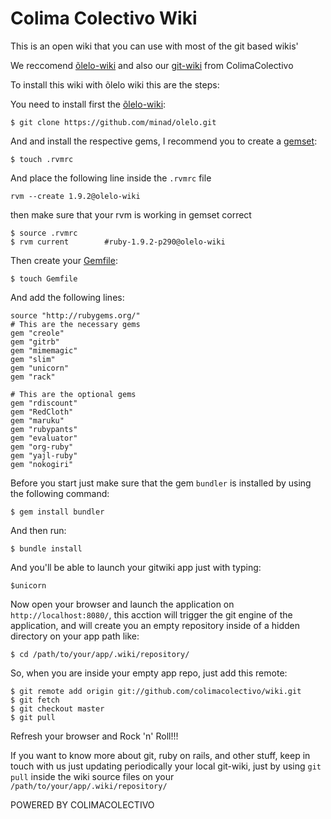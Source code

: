 Colima Colectivo Wiki
=====================

This is an open wiki that you can use with most of the git based wikis'

We reccomend [õlelo-wiki](https://github.com/minad/olelo) and also our [git-wiki](https://github.com/colimacolectivo/git-wiki) from ColimaColectivo 

To install this wiki with õlelo wiki this are the steps: 

You need to install first the [õlelo-wiki](https://github.com/minad/olelo):

    $ git clone https://github.com/minad/olelo.git

And and install the respective gems, I recommend you to create a [gemset](http://beginrescueend.com/gemsets/basics/):

    $ touch .rvmrc

And place the following line inside the `.rvmrc` file

    rvm --create 1.9.2@olelo-wiki

then make sure that your rvm is working in gemset correct

    $ source .rvmrc
    $ rvm current        #ruby-1.9.2-p290@olelo-wiki

Then create your [Gemfile](http://gembundler.com/gemfile.html):

    $ touch Gemfile

And add the following lines:

    source "http://rubygems.org/"
    # This are the necessary gems
    gem "creole"
    gem "gitrb"
    gem "mimemagic"
    gem "slim"
    gem "unicorn"
    gem "rack"
    
    # This are the optional gems
    gem "rdiscount"
    gem "RedCloth"
    gem "maruku"
    gem "rubypants"
    gem "evaluator"
    gem "org-ruby"
    gem "yajl-ruby"
    gem "nokogiri"

Before you start just make sure that the gem `bundler` is installed by using the following command:

    $ gem install bundler

And then run:

    $ bundle install

And you'll be able to launch your gitwiki app just with typing:

    $unicorn

Now open your browser and launch the application on `http://localhost:8080/`, this acction will trigger the git engine of the application, and will create you an empty repository inside of a hidden directory on your app path like:

    $ cd /path/to/your/app/.wiki/repository/

So, when you are inside your empty app repo, just add this remote:

    $ git remote add origin git://github.com/colimacolectivo/wiki.git
    $ git fetch
    $ git checkout master
    $ git pull

Refresh your browser and Rock 'n' Roll!!!

If you want to know more about git, ruby on rails, and other stuff, keep in touch with us just updating periodically your local git-wiki, just by using `git pull` inside the wiki source files on your `/path/to/your/app/.wiki/repository/`

POWERED BY COLIMACOLECTIVO
